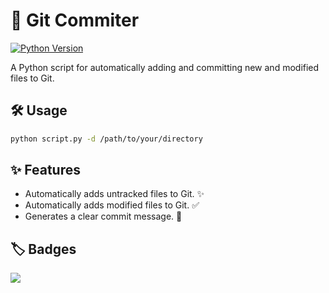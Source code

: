 # 🚀 Git Commiter 

[![Python Version](https://img.shields.io/badge/Python-3.9%2B-blue.svg)](https://www.python.org/downloads/)

A Python script for automatically adding and committing new and modified files to Git.

## 🛠️ Usage

```bash
python script.py -d /path/to/your/directory
```

## ✨ Features
- Automatically adds untracked files to Git. ✨
- Automatically adds modified files to Git. ✅
- Generates a clear commit message. 📝

## 🏷️ Badges
![](https://travis-ci.org/%3Caviksaikat%3E/%3CGit-Commiter%3E)